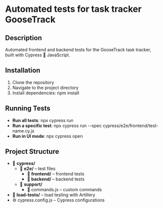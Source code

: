 # Automated tests for task tracker GooseTrack

## Description
Automated frontend and backend tests for the GooseTrack task tracker, built with Cypress 🌲 JavaScript.

## Installation
1. Clone the repository
2. Navigate to the project directory
3. Install dependencies: npm install

## Running Tests
- **Run all tests**: npx cypress run
- **Run a specific test**: npx cypress run --spec cypress/e2e/frontend/test-name.cy.js
- **Run in UI mode**: npx cypress open

## Project Structure
- 📁 **cypress/**
  - 📁 **e2e/** – test files  
    - 📁 **frontend/** – frontend tests  
    - 📁 **backend/** – backend tests  
  - 📁 **support/**  
    - 📄 commands.js – custom commands  
- 📁 **load-tests/** – load testing with Artillery  
- ⚙️ cypress.config.js – Cypress configurations